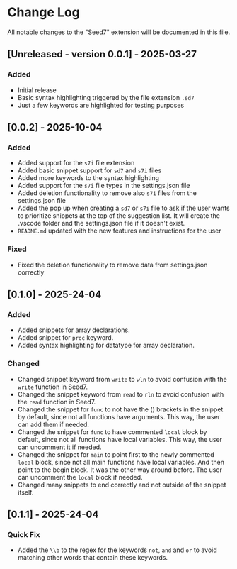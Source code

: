 # Change Log

All notable changes to the "Seed7" extension will be documented in this file.

## [Unreleased - version 0.0.1] - 2025-03-27

### Added

- Initial release
- Basic syntax highlighting triggered by the file extension `.sd7`
- Just a few keywords are highlighted for testing purposes

## [0.0.2] - 2025-10-04

### Added

- Added support for the `s7i` file extension
- Added basic snippet support for `sd7` and `s7i` files
- Added more keywords to the syntax highlighting
- Added support for the `s7i` file types in the settings.json file
- Added deletion functionality to remove also `s7i` files from the settings.json file
- Added the pop up when creating a `sd7` or `s7i` file to ask if the user wants to prioritize snippets at the top of the suggestion list. It will create the .vscode folder and the settings.json file if it doesn't exist.
- `README.md` updated with the new features and instructions for the user

### Fixed

- Fixed the deletion functionality to remove data from settings.json correctly

## [0.1.0] - 2025-24-04

### Added

- Added snippets for array declarations.
- Added snippet for `proc` keyword.
- Added syntax highlighting for datatype for array declaration.

### Changed

- Changed snippet keyword from `write` to `wln` to avoid confusion with the `write` function in Seed7.
- Changed the snippet keyword from `read` to `rln` to avoid confusion with the `read` function in Seed7.
- Changed the snippet for `func` to not have the () brackets in the snippet by default, since not all functions have arguments. This way, the user can add them if needed.
- Changed the snippet for `func` to have commented `local` block by default, since not all functions have local variables. This way, the user can uncomment it if needed.
- Changed the snippet for `main` to point first to the newly commented `local` block, since not all main functions have local variables. And then point to the begin block. It was the other way around before. The user can uncomment the `local` block if needed.
- Changed many snippets to end correctly and not outside of the snippet itself.

## [0.1.1] - 2025-24-04

### Quick Fix

- Added the `\\b` to the regex for the keywords `not`, `and` and `or` to avoid matching other words that contain these keywords.